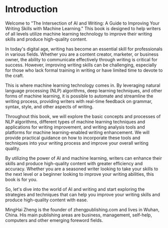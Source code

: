 # Introduction

Welcome to "The Intersection of AI and Writing: A Guide to Improving Your Writing Skills with Machine Learning." This book is designed to help writers of all levels utilize machine learning technology to improve their writing skills and produce high-quality content.

In today's digital age, writing has become an essential skill for professionals in various fields. Whether you are a content creator, marketer, or business owner, the ability to communicate effectively through writing is critical for success. However, improving writing skills can be challenging, especially for those who lack formal training in writing or have limited time to devote to the craft.

This is where machine learning technology comes in. By leveraging natural language processing (NLP) algorithms, deep learning techniques, and other forms of machine learning, it is possible to automate and streamline the writing process, providing writers with real-time feedback on grammar, syntax, style, and other aspects of writing.

Throughout this book, we will explore the basic concepts and processes of NLP algorithms, different types of machine learning techniques and applications for writing improvement, and writing analysis tools and platforms for machine learning-enabled writing enhancement. We will provide practical guidance on how to incorporate these tools and techniques into your writing process and improve your overall writing quality.

By utilizing the power of AI and machine learning, writers can enhance their skills and produce high-quality content with greater efficiency and accuracy. Whether you are a seasoned writer looking to take your skills to the next level or a beginner looking to improve your writing abilities, this book is for you.

So, let's dive into the world of AI and writing and start exploring the strategies and techniques that can help you improve your writing skills and produce high-quality content with ease.

MingHai Zheng is the founder of zhengpublishing.com and lives in Wuhan, China. His main publishing areas are business, management, self-help, computers and other emerging foreword fields.
